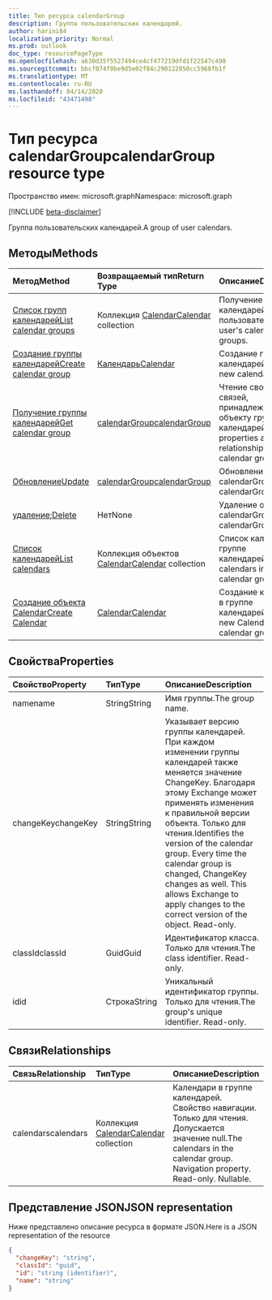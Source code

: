 ```yaml
---
title: Тип ресурса calendarGroup
description: Группа пользовательских календарей.
author: harini84
localization_priority: Normal
ms.prod: outlook
doc_type: resourcePageType
ms.openlocfilehash: a630d35f5527494ce4cf477219dfd1f22547c490
ms.sourcegitcommit: bbcf074f0be9d5e02f84c290122850cc5968fb1f
ms.translationtype: MT
ms.contentlocale: ru-RU
ms.lasthandoff: 04/14/2020
ms.locfileid: "43471498"
---
```

# <a name="calendargroup-resource-type"></a><span data-ttu-id="aa949-103">Тип ресурса calendarGroup</span><span class="sxs-lookup"><span data-stu-id="aa949-103">calendarGroup resource type</span></span>

<span data-ttu-id="aa949-104">Пространство имен: microsoft.graph</span><span class="sxs-lookup"><span data-stu-id="aa949-104">Namespace: microsoft.graph</span></span>

[!INCLUDE [beta-disclaimer](../../includes/beta-disclaimer.md)]

<span data-ttu-id="aa949-105">Группа пользовательских календарей.</span><span class="sxs-lookup"><span data-stu-id="aa949-105">A group of user calendars.</span></span>

## <a name="methods"></a><span data-ttu-id="aa949-106">Методы</span><span class="sxs-lookup"><span data-stu-id="aa949-106">Methods</span></span>

| <span data-ttu-id="aa949-107">Метод</span><span class="sxs-lookup"><span data-stu-id="aa949-107">Method</span></span>                                                      | <span data-ttu-id="aa949-108">Возвращаемый тип</span><span class="sxs-lookup"><span data-stu-id="aa949-108">Return Type</span></span>                        | <span data-ttu-id="aa949-109">Описание</span><span class="sxs-lookup"><span data-stu-id="aa949-109">Description</span></span>                                                   |
| :---------------------------------------------------------- | :--------------------------------- | :------------------------------------------------------------ |
| [<span data-ttu-id="aa949-110">Список групп календарей</span><span class="sxs-lookup"><span data-stu-id="aa949-110">List calendar groups</span></span>](../api/user-list-calendargroups.md)  | <span data-ttu-id="aa949-111">Коллекция [Calendar](calendar.md)</span><span class="sxs-lookup"><span data-stu-id="aa949-111">[Calendar](calendar.md) collection</span></span> | <span data-ttu-id="aa949-112">Получение групп календарей пользователя.</span><span class="sxs-lookup"><span data-stu-id="aa949-112">Get the user's calendar groups.</span></span>                               |
| [<span data-ttu-id="aa949-113">Создание группы календарей</span><span class="sxs-lookup"><span data-stu-id="aa949-113">Create calendar group</span></span>](../api/user-post-calendargroups.md) | [<span data-ttu-id="aa949-114">Календарь</span><span class="sxs-lookup"><span data-stu-id="aa949-114">Calendar</span></span>](calendar.md)            | <span data-ttu-id="aa949-115">Создание группы календарей.</span><span class="sxs-lookup"><span data-stu-id="aa949-115">Create a new calendar group.</span></span>                                  |
| [<span data-ttu-id="aa949-116">Получение группы календарей</span><span class="sxs-lookup"><span data-stu-id="aa949-116">Get calendar group</span></span>](../api/calendargroup-get.md)           | [<span data-ttu-id="aa949-117">calendarGroup</span><span class="sxs-lookup"><span data-stu-id="aa949-117">calendarGroup</span></span>](calendargroup.md)  | <span data-ttu-id="aa949-118">Чтение свойств и связей, принадлежащих объекту группы календарей.</span><span class="sxs-lookup"><span data-stu-id="aa949-118">Read properties and relationships of a calendar group object.</span></span> |
| [<span data-ttu-id="aa949-119">Обновление</span><span class="sxs-lookup"><span data-stu-id="aa949-119">Update</span></span>](../api/calendargroup-update.md)                    | [<span data-ttu-id="aa949-120">calendarGroup</span><span class="sxs-lookup"><span data-stu-id="aa949-120">calendarGroup</span></span>](calendargroup.md)  | <span data-ttu-id="aa949-121">Обновление объекта calendarGroup.</span><span class="sxs-lookup"><span data-stu-id="aa949-121">Update calendarGroup object.</span></span>                                  |
| <span data-ttu-id="aa949-122">[удаление](../api/calendargroup-delete.md);</span><span class="sxs-lookup"><span data-stu-id="aa949-122">[Delete](../api/calendargroup-delete.md)</span></span>                    | <span data-ttu-id="aa949-123">Нет</span><span class="sxs-lookup"><span data-stu-id="aa949-123">None</span></span>                               | <span data-ttu-id="aa949-124">Удаление объекта calendarGroup.</span><span class="sxs-lookup"><span data-stu-id="aa949-124">Delete calendarGroup object.</span></span>                                  |
| [<span data-ttu-id="aa949-125">Список календарей</span><span class="sxs-lookup"><span data-stu-id="aa949-125">List calendars</span></span>](../api/calendargroup-list-calendars.md)    | <span data-ttu-id="aa949-126">Коллекция объектов [Calendar](calendar.md)</span><span class="sxs-lookup"><span data-stu-id="aa949-126">[Calendar](calendar.md) collection</span></span> | <span data-ttu-id="aa949-127">Список календарей в группе календарей.</span><span class="sxs-lookup"><span data-stu-id="aa949-127">List calendars in a calendar group.</span></span>                           |
| [<span data-ttu-id="aa949-128">Создание объекта Calendar</span><span class="sxs-lookup"><span data-stu-id="aa949-128">Create Calendar</span></span>](../api/calendargroup-post-calendars.md)   | [<span data-ttu-id="aa949-129">Calendar</span><span class="sxs-lookup"><span data-stu-id="aa949-129">Calendar</span></span>](calendar.md)            | <span data-ttu-id="aa949-130">Создание календаря в группе календарей.</span><span class="sxs-lookup"><span data-stu-id="aa949-130">Create a new Calendar in a calendar group.</span></span>                    |

## <a name="properties"></a><span data-ttu-id="aa949-131">Свойства</span><span class="sxs-lookup"><span data-stu-id="aa949-131">Properties</span></span>

| <span data-ttu-id="aa949-132">Свойство</span><span class="sxs-lookup"><span data-stu-id="aa949-132">Property</span></span>  | <span data-ttu-id="aa949-133">Тип</span><span class="sxs-lookup"><span data-stu-id="aa949-133">Type</span></span>   | <span data-ttu-id="aa949-134">Описание</span><span class="sxs-lookup"><span data-stu-id="aa949-134">Description</span></span>                                                                                                                                                                                               |
| :-------- | :----- | :-------------------------------------------------------------------------------------------------------------------------------------------------------------------------------------------------------- |
| <span data-ttu-id="aa949-135">name</span><span class="sxs-lookup"><span data-stu-id="aa949-135">name</span></span>      | <span data-ttu-id="aa949-136">String</span><span class="sxs-lookup"><span data-stu-id="aa949-136">String</span></span> | <span data-ttu-id="aa949-137">Имя группы.</span><span class="sxs-lookup"><span data-stu-id="aa949-137">The group name.</span></span>                                                                                                                                                                                           |
| <span data-ttu-id="aa949-138">changeKey</span><span class="sxs-lookup"><span data-stu-id="aa949-138">changeKey</span></span> | <span data-ttu-id="aa949-139">String</span><span class="sxs-lookup"><span data-stu-id="aa949-139">String</span></span> | <span data-ttu-id="aa949-p101">Указывает версию группы календарей. При каждом изменении группы календарей также меняется значение ChangeKey. Благодаря этому Exchange может применять изменения к правильной версии объекта. Только для чтения.</span><span class="sxs-lookup"><span data-stu-id="aa949-p101">Identifies the version of the calendar group. Every time the calendar group is changed, ChangeKey changes as well. This allows Exchange to apply changes to the correct version of the object. Read-only.</span></span> |
| <span data-ttu-id="aa949-144">classId</span><span class="sxs-lookup"><span data-stu-id="aa949-144">classId</span></span>   | <span data-ttu-id="aa949-145">Guid</span><span class="sxs-lookup"><span data-stu-id="aa949-145">Guid</span></span>   | <span data-ttu-id="aa949-p102">Идентификатор класса. Только для чтения.</span><span class="sxs-lookup"><span data-stu-id="aa949-p102">The class identifier. Read-only.</span></span>                                                                                                                                                                          |
| <span data-ttu-id="aa949-148">id</span><span class="sxs-lookup"><span data-stu-id="aa949-148">id</span></span>        | <span data-ttu-id="aa949-149">Строка</span><span class="sxs-lookup"><span data-stu-id="aa949-149">String</span></span> | <span data-ttu-id="aa949-p103">Уникальный идентификатор группы. Только для чтения.</span><span class="sxs-lookup"><span data-stu-id="aa949-p103">The group's unique identifier. Read-only.</span></span>                                                                                                                                                                 |

## <a name="relationships"></a><span data-ttu-id="aa949-152">Связи</span><span class="sxs-lookup"><span data-stu-id="aa949-152">Relationships</span></span>

| <span data-ttu-id="aa949-153">Связь</span><span class="sxs-lookup"><span data-stu-id="aa949-153">Relationship</span></span> | <span data-ttu-id="aa949-154">Тип</span><span class="sxs-lookup"><span data-stu-id="aa949-154">Type</span></span>                               | <span data-ttu-id="aa949-155">Описание</span><span class="sxs-lookup"><span data-stu-id="aa949-155">Description</span></span>                                                                    |
| :----------- | :--------------------------------- | :----------------------------------------------------------------------------- |
| <span data-ttu-id="aa949-156">calendars</span><span class="sxs-lookup"><span data-stu-id="aa949-156">calendars</span></span>    | <span data-ttu-id="aa949-157">Коллекция [Calendar](calendar.md)</span><span class="sxs-lookup"><span data-stu-id="aa949-157">[Calendar](calendar.md) collection</span></span> | <span data-ttu-id="aa949-p104">Календари в группе календарей. Свойство навигации. Только для чтения. Допускается значение null.</span><span class="sxs-lookup"><span data-stu-id="aa949-p104">The calendars in the calendar group. Navigation property. Read-only. Nullable.</span></span> |

## <a name="json-representation"></a><span data-ttu-id="aa949-162">Представление JSON</span><span class="sxs-lookup"><span data-stu-id="aa949-162">JSON representation</span></span>

<span data-ttu-id="aa949-163">Ниже представлено описание ресурса в формате JSON.</span><span class="sxs-lookup"><span data-stu-id="aa949-163">Here is a JSON representation of the resource</span></span>

<!-- {
  "blockType": "resource",
  "optionalProperties": [
    "calendars"
  ],
  "keyProperty": "id",
  "@odata.type": "microsoft.graph.calendarGroup"
}-->

```json
{
  "changeKey": "string",
  "classId": "guid",
  "id": "string (identifier)",
  "name": "string"
}
```

<!-- uuid: 8fcb5dbc-d5aa-4681-8e31-b001d5168d79
2015-10-25 14:57:30 UTC -->

<!--
{
  "type": "#page.annotation",
  "description": "calendarGroup resource",
  "keywords": "",
  "section": "documentation",
  "tocPath": "",
  "suppressions": []
}
-->
